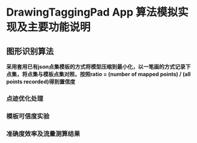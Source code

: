 # DrawingTaggingPad App 算法模拟实现及主要功能说明

## 图形识别算法
**采用套用已有json点集模板的方式将模型压缩到最小化，以一笔画的方式记录下点集，将点集与模板点集对照，按照ratio = (number of mapped points) / (all points recorded)得到置信度**

### 点迹优化处理


### 模板可信度实验


### 准确度效率及流量测算结果





